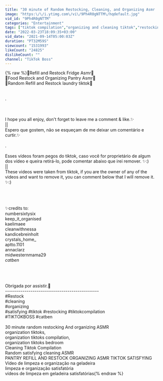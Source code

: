 ```yaml
---
title: "30 minute of Random Restocking, Cleaning, and Organizing Asmr | TikTok Satisfying 😍✨"
image: "https:\/\/i.ytimg.com\/vi\/9Ph4R0gNTTM\/hqdefault.jpg"
vid_id: "9Ph4R0gNTTM"
categories: "Entertainment"
tags: ["tiktok compilation","organizing and cleaning tiktok","restocking fridge"]
date: "2022-03-23T18:09:35+03:00"
vid_date: "2021-09-14T05:00:03Z"
duration: "PT32M59S"
viewcount: "1531993"
likeCount: "24825"
dislikeCount: ""
channel: "TikTok Boss"
---
```

{% raw %}🌸Refill and Restock Fridge Asmr🌸<br />🌸Food Restock and Organizing Pantry Asmr🌸<br />🌸Random Refill and Restock laundry tiktok🌸<br /><br /><br />.<br /><br /><br /><br />I hope you all enjoy, don't forget to leave me a comment &amp; like.✨<br />||<br />Espero que gostem, não se esqueçam de me deixar um comentário e curtir.✨<br /><br />.<br /><br />Esses vídeos foram pegos do tiktok, caso você for proprietário de algum dos vídeo e queira retirá-lo, pode comentar abaixo que irei remover. ✨:)<br /> || <br />These videos were taken from tiktok, if you are the owner of any of the videos and want to remove it, you can comment below that I will remove it. ✨:)<br /><br /><br /><br /><br />✨credits to:<br />numbersixtysix<br />keep_it_organised<br />kaelimaee<br />cleanwithnessa<br />kandicebreinholt<br />crystals_home_<br />aptto.1101<br />annaclarz<br />midwesternmama29<br />_catben_<br /><br /><br /><br /><br />Obrigada por assistir.💚<br />------------------------------------------------<br />#Restock<br />#cleaning<br />#organizing<br />#satisfying #tiktok #restocking #tiktokcompilation<br />#TIKTOKBOSS #catben<br /><br />30 minute random restocking And organizing ASMR<br />organization tiktoks, <br />organization tiktoks compilation, <br />organization tiktoks bedroom<br />Cleaning Tiktok Compilation<br />Random satisfying cleaning ASMR<br />PANTRY REFILL AND RESTOCK ORGANIZING ASMR TIKTOK SATISFYING<br />Vídeo de limpeza e organização na geladeira <br />limpeza e organização satisfatória <br />vídeos de limpeza em geladeira satisfatórias{% endraw %}
